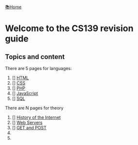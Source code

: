 <flex style="display:flex; justify-content:space-between;">
<a href="../index.html">📚Home</a>
</flex>

# Welcome to the CS139 revision guide

## Topics and content

There are 5 pages for languages:

1. [] [HTML](Lang1.md)
2. [] [CSS](Lang2.md)
3. [] [PHP](Lang3.md)
4. [] [JavaScript](Lang4.md)
4. [] [SQL](Lang5.md)

There are N pages for theory

1. [] [History of the Internet](Theory1.md)
2. [] [Web Servers](Theory2.md)
3. [] [GET and POST](Theory2.md)
4. 
5. 
